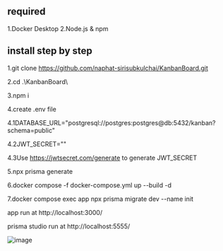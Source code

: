 ## required
1.Docker Desktop
2.Node.js & npm

## install step by step

1.git clone https://github.com/naphat-sirisubkulchai/KanbanBoard.git

2.cd .\KanbanBoard\

3.npm i

4.create .env file

4.1DATABASE_URL="postgresql://postgres:postgres@db:5432/kanban?schema=public"

4.2JWT_SECRET=""

4.3Use https://jwtsecret.com/generate to generate JWT_SECRET

5.npx prisma generate

6.docker compose -f docker-compose.yml up --build -d

7.docker compose exec app npx prisma migrate dev --name init



app run at http://localhost:3000/

prisma studio run at http://localhost:5555/ 

![image](https://github.com/user-attachments/assets/aba4bbff-fb9f-4329-8f5d-2d14c816c9d4)
